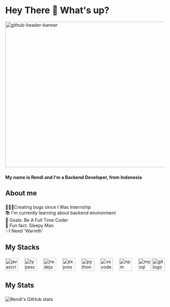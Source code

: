 <!-- ## Hi there 👋

<!--
**rendixk/rendixk** is a ✨ _special_ ✨ repository because its `README.md` (this file) appears on your GitHub profile.

Here are some ideas to get you started:

- 🔭 I’m currently working on ...
- 🌱 I’m currently learning ...
- 👯 I’m looking to collaborate on ...
- 🤔 I’m looking for help with ...
- 💬 Ask me about ...
- 📫 How to reach me: ...
- 😄 Pronouns: ...
- ⚡ Fun fact: ...
-->

<h1 align="left">Hey There 👋 What's up?</h1>

<img width="1560" height="460" alt="github-header-banner" src="https://github.com/user-attachments/assets/74937b44-60fd-488c-8f4f-6e17cfa5e4c6" />

###

<h4 align="left">My name is Rendi and I'm a Backend Developer, from Indonesia</h4>

###

<h2 align="left">About me</h2>

###

<p align="left">👨🏻‍💻Creating bugs since I Was Internship<br>📚 I'm currently learning about backend environment<br>🎯 Goals: Be A Full Time Coder<br>🎲 Fun fact: Sleepy Man <br> ✨I Need 'Warmth'</p>

###

<h2 align="left">My Stacks</h2>

###

<div align="left">
  <img src="https://cdn.jsdelivr.net/gh/devicons/devicon/icons/javascript/javascript-original.svg" height="40" alt="javascript logo"  />
  <img width="12" />
  <img src="https://cdn.jsdelivr.net/gh/devicons/devicon/icons/typescript/typescript-original.svg" height="40" alt="typescript logo"  />
  <img width="12" />
  <img src="https://cdn.jsdelivr.net/gh/devicons/devicon/icons/nodejs/nodejs-original.svg" height="40" alt="nodejs logo"  />
  <img width="12" />
  <img src="https://cdn.jsdelivr.net/gh/devicons/devicon/icons/express/express-original.svg" height="40" alt="express logo"  />
  <img width="12" />
  <img src="https://cdn.jsdelivr.net/gh/devicons/devicon/icons/python/python-original.svg" height="40" alt="python logo"  />
  <img width="12" />
  <img src="https://cdn.jsdelivr.net/gh/devicons/devicon/icons/vscode/vscode-original.svg" height="40" alt="vscode logo"  />
  <img width="12" />
  <img src="https://cdn.jsdelivr.net/gh/devicons/devicon/icons/npm/npm-original-wordmark.svg" height="40" alt="npm logo"  />
  <img width="12" />
  <img src="https://cdn.jsdelivr.net/gh/devicons/devicon/icons/mysql/mysql-original.svg" height="40" alt="mysql logo"  />
<img src="https://cdn.jsdelivr.net/gh/devicons/devicon/icons/git/git-original.svg" height="40" alt="git logo"  />
  <img width="12" />
</div>

###

<h2>My Stats</h2>

###

![Rendi's GitHub stats](https://github-readme-stats.vercel.app/api?username=rendixk&show_icons=true&theme=gradient)
